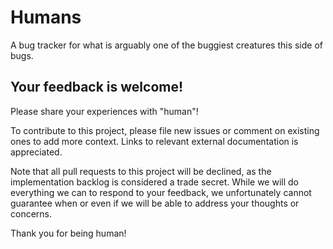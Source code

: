 # Humans
A bug tracker for what is arguably one of the buggiest creatures this side of bugs.

## Your feedback is welcome!
Please share your experiences with "human"!

To contribute to this project, please file new issues or comment on existing ones to add more context.  Links to relevant external documentation is appreciated.

Note that all pull requests to this project will be declined, as the implementation backlog is considered a trade secret.  While we will do everything we can to respond to your feedback, we unfortunately cannot guarantee when or even if we will be able to address your thoughts or concerns.

Thank you for being human!
